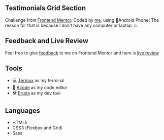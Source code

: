 ## Testimonials Grid Section

Challenge from
[Frontend Mentor](https://www.frontendmentor.io/challenges/testimonials-grid-section-Nnw6J7Un7).
Coded by [me](https://www.frontendmentor.io/profile/vanzasetia), using
📱Android Phone! The reason for that is because I don't have any
computer or laptop ☺️.

## Feedback and Live Review

Feel free to give [feedback]() to me on Frontend Mentor and here is
[live review](https://testimonials-grid-section-vs.netlify.app/)

## Tools

- 💻 [Termux](https://f-droid.org/packages/com.termux/) as my terminal
- 📝 [Acode](https://play.google.com/store/apps/details?id=com.foxdebug.acodefree)
  as my code editor
- 🛠️ [Eruda](https://github.com/liriliri/eruda) as my dev tool

## Languages

- HTML5
- CSS3 (Flexbox and Grid)
- Sass
